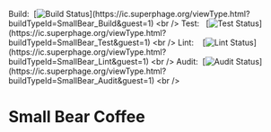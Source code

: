Build: &nbsp;[![Build Status](https://ic.superphage.org/app/rest/builds/buildType:\(id:SmallBear_Build\)/statusIcon)](https://ic.superphage.org/viewType.html?buildTypeId=SmallBear_Build&guest=1) <br />
Test: &nbsp;&nbsp;[![Test Status](https://ic.superphage.org/app/rest/builds/buildType:\(id:SmallBear_Test\)/statusIcon)](https://ic.superphage.org/viewType.html?buildTypeId=SmallBear_Test&guest=1) <br />
Lint: &nbsp;&nbsp;&nbsp;[![Lint Status](https://ic.superphage.org/app/rest/builds/buildType:\(id:SmallBear_Lint\)/statusIcon)](https://ic.superphage.org/viewType.html?buildTypeId=SmallBear_Lint&guest=1) <br />
Audit: &nbsp;[![Audit Status](https://ic.superphage.org/app/rest/builds/buildType:\(id:SmallBear_Audit\)/statusIcon)](https://ic.superphage.org/viewType.html?buildTypeId=SmallBear_Audit&guest=1) <br />

# Small Bear Coffee



